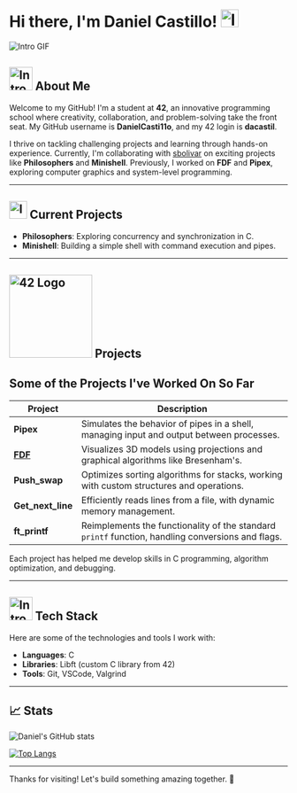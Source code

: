 # Hi there, I'm Daniel Castillo! <img src="https://images.emojiterra.com/google/noto-emoji/animated-emoji/1f44b.gif" alt="Intro GIF" width="32" height="32">

![Intro GIF](https://media4.giphy.com/media/5eLDrEaRGHegx2FeF2/giphy.gif?cid=6c09b95234sl4d1c4kmzgrv4qfh5i2owp53tvlvo8xr2l2i7&ep=v1_internal_gif_by_id&rid=giphy.gif&ct=s)


## <img src="https://media.tenor.com/D6AiH4GkBHoAAAAi/gofourward-webdesign.gif" alt="Intro GIF" width="42" height="42"> About Me

Welcome to my GitHub! I'm a student at **42**, an innovative programming school where creativity, collaboration, and problem-solving take the front seat. My GitHub username is **DanielCasti11o**, and my 42 login is **dacastil**.

I thrive on tackling challenging projects and learning through hands-on experience. Currently, I'm collaborating with [sbolivar](https://github.com/s-bolivar) on exciting projects like **Philosophers** and **Minishell**. Previously, I worked on **FDF** and **Pipex**, exploring computer graphics and system-level programming.

---


## <img src="https://media.tenor.com/wRGUxOHXVDkAAAAj/stars-star.gif" alt="Intro GIF" width="32" height="32">     Current Projects

- **Philosophers**: Exploring concurrency and synchronization in C.
- **Minishell**: Building a simple shell with command execution and pipes.

---

## <img src="https://upload.wikimedia.org/wikipedia/commons/8/8d/42_Logo.svg" alt="42 Logo" width="150"> Projects

## Some of the Projects I've Worked On So Far

| **Project**      | **Description**                                                                          |
|------------------|------------------------------------------------------------------------------------------|
| **Pipex**        | Simulates the behavior of pipes in a shell, managing input and output between processes.  |
| [**FDF**](https://github.com/DanielCasti11o/FDF-42)           | Visualizes 3D models using projections and graphical algorithms like Bresenham's.          |
| **Push_swap**    | Optimizes sorting algorithms for stacks, working with custom structures and operations.   |
| **Get_next_line**| Efficiently reads lines from a file, with dynamic memory management.                      |
| **ft_printf**    | Reimplements the functionality of the standard `printf` function, handling conversions and flags. |

Each project has helped me develop skills in C programming, algorithm optimization, and debugging.

---


##  <img src="https://64.media.tumblr.com/bd172c9b6928e5b148be37d5a13e739a/tumblr_oewz56k4d21tgk8beo1_400.gif" alt="Intro GIF" width="42" height="42"> Tech Stack

Here are some of the technologies and tools I work with:

- **Languages**: C
- **Libraries**: Libft (custom C library from 42)
- **Tools**: Git, VSCode, Valgrind

---

## 📈 Stats

![Daniel's GitHub stats](https://github-readme-stats.vercel.app/api?username=DanielCasti11o&show_icons=true&theme=radical)

[![Top Langs](https://github-readme-stats.vercel.app/api/top-langs/?username=DanielCasti11o&layout=compact&theme=radical)](https://github.com/DanielCasti11o)

---

Thanks for visiting! Let's build something amazing together. 🚀

